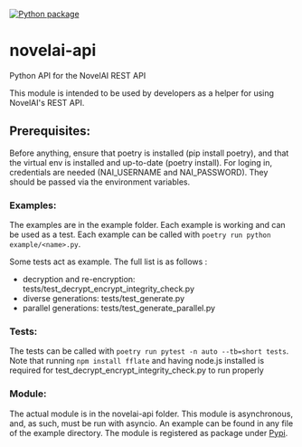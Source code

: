 [![Python package](https://github.com/Aedial/novelai-api/actions/workflows/python-package.yml/badge.svg?branch=main)](https://github.com/arthus-leroy/novelai-api/actions/workflows/python-package.yml)

# novelai-api
Python API for the NovelAI REST API

This module is intended to be used by developers as a helper for using NovelAI's REST API.


## Prerequisites:
Before anything, ensure that poetry is installed (pip install poetry), and that the virtual env is installed and up-to-date (poetry install).
For loging in, credentials are needed (NAI_USERNAME and NAI_PASSWORD). They should be passed via the environment variables.


### Examples:
The examples are in the example folder. Each example is working and can be used as a test.
Each example can be called with `poetry run python example/<name>.py`.

Some tests act as example. The full list is as follows :
- decryption and re-encryption: tests/test_decrypt_encrypt_integrity_check.py
- diverse generations: tests/test_generate.py
- parallel generations: tests/test_generate_parallel.py

### Tests:
The tests can be called with `poetry run pytest -n auto --tb=short tests`.
Note that running `npm install fflate` and having node.js installed is required for test_decrypt_encrypt_integrity_check.py to run properly


### Module:
The actual module is in the novelai-api folder.
This module is asynchronous, and, as such, must be run with asyncio. An example can be found in any file of the example directory.
The module is registered as package under [Pypi](https://pypi.org/project/novelai-api/).
